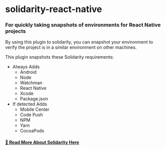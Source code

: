 # solidarity-react-native
### For quickly taking snapshots of environments for React Native projects
By using this plugin to solidarity, you can snapshot your environment to verify the project is in a similar environment on other machines.

This plugin snapshots these Solidarity requirements:
* Always Adds
  * Android
  * Node
  * Watchman
  * React Native
  * Xcode
  * Package.json
* If detected Adds
  * Mobile Center
  * Code Push
  * NPM
  * Yarn
  * CocoaPods

#### [:newspaper: Read More About Solidarity Here](https://github.com/infinitered/solidarity)
